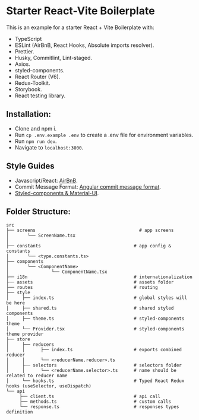 # Starter React-Vite Boilerplate

This is an example for a starter React + Vite Boilerplate with:

- TypeScript
- ESLint (AirBnB, React Hooks, Absolute imports resolver).
- Prettier.
- Husky, Commitlint, Lint-staged.
- Axios.
- styled-components.
- React Router (V6).
- Redux-Toolkit.
- Storybook.
- React testing library.

## Installation:

- Clone and npm i.
- Run `cp .env.example .env` to create a .env file for environment variables.
- Run `npm run dev`.
- Navigate to `localhost:3000`.

## Style Guides

- Javascript/React: [AirBnB](https://github.com/airbnb/javascript).
- Commit Message Format: [Angular commit message format](https://github.com/angular/angular/blob/master/CONTRIBUTING.md#-commit-message-format).
- [Styled-components & Material-UI](https://levelup.gitconnected.com/material-ui-styled-components-fff4d345fb07).

## Folder Structure:

```
src
├── screens                                       # app screens
│       └── ScreenName.tsx
│
├── constants                                   # app config & constants
│       └── <type.constants.ts>
├── components
│       └── <ComponentName>
│                └── ComponentName.tsx
├── i18n                                        # internationalization
├── assets                                      # assets folder
├── routes                                      # routing
├── style
│     ├── index.ts                              # global styles will be here
│     ├── shared.ts                             # shared styled components
│     ├── theme.ts                              # styled-components theme
│     └── Provider.tsx                          # styled-components theme provider
├── store
│     ├── reducers
│     │      ├── index.ts                       # exports combined reducer
│     │      └── <reducerName.reducer>.ts
│     ├── selectors                             # selectors folder
│     │      └── <reducerName.selector>.ts      # name should be related to reducer name
│     └── hooks.ts                              # Typed React Redux hooks (useSelector, useDispatch)
└── api
     ├── client.ts                              # api call
     ├── methods.ts                             # custom calls
     └── response.ts                            # responses types definition
```
